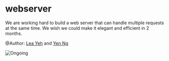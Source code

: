 # webserver

We are working hard to build a web server that can handle multiple requests at the same time. We wish we could make it elegant and efficient in 2 months.

@Author: [Lea Yeh](https://github.com/LeaYeh) and [Yen Ng](https://github.com/yenthing)

![Ongoing](doc/images/doc/images/us-develope-status.png)